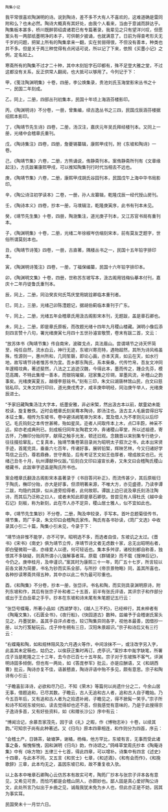     陶集小记 

   我平常很喜欢陶渊明的诗。说到陶诗，差不多不大有人不喜欢的，这难道确是雷同附和么？也未必然。陶诗大概真有其好处，由我个人看来，当由于意诚而辞达乎。陶集板本甚多，桥川既醉郭绍虞诸君已有专篇著录，我辈见之只有望洋兴叹，但愿案头有一两部纸墨明净的本子，可供朝夕披诵，也就满意了。日前为得查考形夭无千岁的问题，把架上所有的陶集拿来一翻，实在贫弱得很，不但没有善本，种类也并不多。但是关于两三种觉得有点闲话可说，所以记了下来，依照《买墨小记》之例，定名如上。

   寒斋所有的陶集不过才二十种，其中木刻铅字石印都有，殊不足登大雅之堂，不过这都没有关系，反正供常人翻阅，也大抵可以够用了。今列记于下：

   甲，《笺注陶渊明集》十卷，四册，李公焕集录，贵池刘氏玉海堂影宋丛书之十一，民国二年刻成。

   乙，同上，二册，四部丛刊初集本，民国十年顷上海涵芬楼影印。

   丙，《陶渊明诗》不分卷，一册，曾集编，续古逸丛书之三四，民国戊辰涵芬楼据绍熙本影印。

   丁，《陶靖节先生诗》四卷，二册，汤汉注，嘉庆元年吴氏拜经楼刊本。又同上一册，光绪中会稽章氏重刊。

   戊，《陶诗集注》四卷，四册，詹夔锡纂辑，康熙甲戌刊，附《东坡和陶诗》一卷。

   己，《陶靖节集》六卷，二册，方熊诵说，侑静斋刊本。案侑静斋所刊有《文章缘起注》，方氏跋署康熙甲戌，可以推知陶集刊行时代当相去不远也。

   庚，《陶靖节集》六卷，二册，康熙甲戌胡氏谷园刊本，民国戊午上海中华书局影印。

   辛，《陶公诗注初学读本》二卷，一册，孙人龙纂辑，乾隆戊辰一经代授山房刊。

   壬，《陶诗本义》四卷，抄本一册，马墣辑注，乾隆庚寅序，此书有刊本未见。

   癸，《靖节先生集》十卷，四册，陶澍集注，道光庚子刊本，又江苏官书局有重刊本。

   子，《陶渊明集》十卷，二册，光绪二年徐椒岑仿缩刻宋本，前有莫友芝题字，世俗所谓莫刻本也。

   丑，《陶靖节诗笺》四卷，一册，古直著，隅楼丛书之一，民国十五年铅字排印本。

   寅，《陶渊明诗笺注》四卷，一册，丁福保编纂，民国十六年铅字排印本。

   卯，《陶渊明文集》十卷，四册，世称苏东坡写本，汲古阁用钱梅仙摹本付刊，嘉庆十二年丹徒鲁氏重刊本。

   辰，同上，二册，同治癸亥何氏笃庆堂用姚铨卿临本重刊者。

   巳，同上，三册，光绪己卯陈澧题记，据胡伯蓟临本重刊于广东。

   午，同上，二册，光绪五年会稽章氏用汲古阁影宋本刊，无题跋，盖是章石卿也。

   未，同上，二册，即是章氏原板，而改题光绪十四年九月稷山楼藏。渊明小像后添刻四言赞十八句，署光绪庚寅七月四十五世孙濬宣敬赞，卷末有跋二首，文云：

   “放苏体书《陶靖节集》传自南宋，波磔戈点，具法眉山。尝谓靖节之诗天怀简至，纯任自然，流水白云，神行无迹，东坡兴寄亮特，遇物超然，其所为诗风格虽殊，性源则一，惠州所和，几同笙磬，即论心画，亦本天真，如云在天，如水行地，故写靖节诗者惟苏书为宜。吾乡郡东陶氏，系本柴桑，代传竹帛，吾友文冲同年邃精坟典，著述斐然，八法之工追迹汉魏，今得此本，墨而传之，踵企先芬，模范高躅，不特此集增一善本，而银钩璀粲，冠家集之珍琱，翠墨风流，补稽山之韵事矣。光绪庚寅夏五，越缦李慈铭书。”刻有三印，朱文曰湖唐林馆山民，白文曰慈铭私印。又朱文四行印曰，道光庚戌秀才，咸丰庚申明经，同治庚午举人，光绪庚辰进士。

   “予家旧藏陶集汤注大字本，纸墨安雅，非必宋椠，然出汲古本以前，献童幼未能校读，旋复散佚。近时会稽章氏刻吴骞本陶诗，即汤注也。汲古主人毛扆尝得旧写本征士集，相传为东坡书，卷中避讳阙笔审为宋本，鬻及借人为不孝则元以后印记。毛氏钩刻之本传世甚稀，殆如星凤，迩者人间取传本上木，点□丰蔚，神采不远，抑亦老成典刑已。刻成板归同年友陶君文冲，弆诸稷山草堂，所以述祖德，寄古怀，乃橅印分贻同学，献得之触手光发，顿还旧观。念魏晋以来别集专行绝少，往往掇拾窜乱，亡复真本，独靖节集卷第目录尚为昭明太子叙次之书，此本出宋贤手迹，首尾完具，垂垂六七百年，传诸好事，展转铅椠，辉映艺林，今又归诸好学笃信之云仍，尊若鼎彝，世守弗坠，后有考证艺文如王伯厚者，增成故实也已。光绪己丑冬十月，杭州谭献仲仪跋。”后刻白文印曰濬宣长寿，又朱文曰会稽陶氏稷山楼藏书，此跋审字迹盖是陶氏所书也。

   案会稽章氏翻汲古阁影宋本虽著录于《书目答问补正》，而流传甚少，其后原板归于陶氏，橅印分贻，亦大是好事，但须明著来源，不唯大方，亦见盛德，乃读李谭二跋，均隐约其辞，似从道旁拾得者，此何故耶。谭跋上边已说及章氏刻汤注陶诗，而其后乃泛称之曰人，或者未知此即是章石卿欤。昔尝见有人得杜氏《越中金石记》刻板，称为新刻，此在市人亦不足异，稷山居士雅人，似不宜如此也。

   申，《靖节先生集钞》不分卷，二册，陶及申较录，手写本。首叶总题菊径传书，靖节集，筠厂手录，朱文印曰会稽陶氏家传。陶氏有各书钞读，《筠厂文选》中收录其小引二十篇，陶集小引未见，今录于下：

   “靖节诗非惟不能学，亦不可学。昭明选不多，而选者自佳，东坡讥之太过。《晋书》《宋书》《南史》俱为靖节立传，序靖节诗文者无虑数十家，总无出昭明右者，即白璧微瑕一语，亦缘爱人以德，何可轻诋也。集本多舛谬，诸校刻都自称善，独恨其不多缺疑，则真所谓小儿强解事者耳。原载《群辅录》而不载《搜神后记》，今仍之。庚申桂月，及申谨识。”案其时为康熙三十一年，筠厂五十七岁，所言较以前各文甚为简要，书名为钞而实系全部，与所抄《帝京景物略》同，盖其所喜也，各种抄读寒斋共得五种，其中亦以此二书为最可珍重也。

   酉，《和陶集》不分卷，抄本一册，张岱评。书名和陶，而实则具录渊明原诗，附列东坡和作，其后有张宗子补和者二十五首，前半有张氏评语，其评宗子和作部分或出于王白岳辈之手乎。抄本在东坡和诗末尾有朱笔题记五行云：

   “张岱号蝶庵，所著小品如《西湖梦寻》，《越人三不朽》，已经梓行，其未梓者有《陶庵文集》，《石匮全书》，《夜行船》，《快园道古》数种。兹编予于会稽谢氏案头见之，丹墨犹新，盖其手自评点者也，较订陶集异同各字，视他本最善，因借抄一册，以为行笈秘玩云。戊子仲冬朔有三日，汉阳朱景超识。”宗子和诗后又有三行云：

   “右蝶庵和陶，如和规林阻风及六月遇火等作，中间涂抹不一，或注改字另入字，此盖其未定稿也，姑仍之，以俟获正集时再订。虎亭识。”案抄本中胤字缺笔，所署戊子当是乾隆之三十三年，去今亦已百七十五年矣。宗子对于东坡殊不客气，评渊明诗固多倾倒，但也有一两处，如《答庞参军》批云，亦是应酬语，又《和胡西曹》批云，陶诗亦复不佳，语甚戆直，陶诗评语中殆不多见，颇有意思。宗子和陶诗有小引云：

   “子瞻喜彭泽诗，必欲和尽乃已，不知《荣木》等篇何以尚遗什分之二，今余山居无事，借题追和，已尽其数。子瞻云，古人无追和古人者，追和古人自子瞻始。乃今五百年后，又有追和古人者为之拾遗补阙，子瞻见之，得不掀髯一笑乎。”宗子所和诗不知视东坡何如，读去觉得却也还不恶，但我感觉有意味的，乃是于此搜得宗子逸诗多首，又有好些资料，如《和赠长沙公》序中有云：

   “博闻洽记，余慕吾家茂先，因于读《礼》之暇，作《博物志补》十卷，以续其韵。”可知宗子尚有此种著述。又《归鸟》原本四章相连，和作则分为四首，序云：

   “会稽土产，日铸茶，破塘笋，谢橘，杨梅，他方罕比，东坡有言，无事而受此诸事之备，惭愧惭愧，因和渊明《归鸟》韵，作诗颂之。”鸽峰草堂周氏抄本《陶庵诗集》中有《咏方物》五律三十七首，得此四章，可以增补。诗集中有四言《述史》十四章，与此本不同，又五言《和贫士》七章，《和述酒》，《和有会而作》，《和挽歌辞》三章，此本均无之，盖因东坡已和，故不重复收入欤。

   以上各本中唯章石卿陶心云仿苏本有故实可考，陶筠厂抄本与张宗子评本各有意见，又希见可贵，而恰巧都是会稽山阴人，亦颇妙也。鄙人固是真心爱好陶公诗文，此处所言乃似出于乡曲之见，诚哉我犹未免为乡人也，但此亦正是不妨，因其为事实耳。

   民国癸未十一月廿六日。

